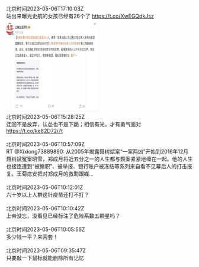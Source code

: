 北京时间2023-05-06T17:10:03Z<br>站出来曝光史航的女孩已经有26个了 https://t.co/XwEGQdkJsz<br><img src='/temp/2023/1654775524273848320_0.jpg' width='250' height='250'><br>北京时间2023-05-06T15:28:25Z<br>迂回不是放弃，认怂也不是下跪；相信有光，才有勇气面对
https://t.co/ke82D72i7t<br><br>北京时间2023-05-06T10:57:09Z<br>RT @Xixiong73889890: 从2005年揭露聂树斌案“一案两凶”开始到2016年12月聂树斌冤案昭雪，郑成月将近五分之一的人生都与聂案紧紧地缠在一起。他的人生也接连遭到“被撤职”、被举报、银行账户被冻结等系列来自看不见幕后人的打击报复。王菊痣安把对郑成月的救助跟媒…<br><br>北京时间2023-05-06T10:12:01Z<br>六十岁以上人群这针疫苗还打不打？<br><br>北京时间2023-05-06T10:10:42Z<br>上帝没忘，没看见已经标注了危险系数五颗星吗？<br><br>北京时间2023-05-06T10:05:56Z<br>多少钱一平？来两套！<br><br>北京时间2023-05-06T09:35:47Z<br>只要敲一下鼠标就能删除所有记忆<br><br>